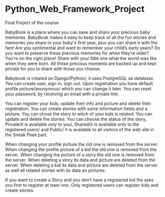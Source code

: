 # Python_Web_Framework_Project
 Final Project of the course

BabyBook is a place where you can save and share your precious baby memories.
BabyBook makes it easy to keep track of all the fun stories and memories you share in your baby's first year, plus you can share it with the fam!
Are you sentimental and want to remember your child’s early years? Do you want to preserve these precious memories for when they’re older? You’re on the right place!
Share with your little one what the world was like when they were born. All those precious moments are backed up and kept private for you to share with those you choose.

Babybook is created on Django/Python/, it uses PostgreSQL as database.
You can create user, sign in, sign out.
Upon registration you have default profile picture/anonymous/ which you can change it later.
You can reset your password, by receiving an email with a private link.

You can register your kids, update their info and picture and delete their registration.
You can create stories with some information fields and a picture. You can chose the story to witch of your kids is related. You can update and delete the stories.
You can choose the status of the story, Private/it is available only to you/, Shared/it is available only to the registered users/ and Public/ it is available to all visitors of the web site in the Sneak Peek part.

When changing your profile picture the old one is removed from the server.
When changing the profile picture of a kid the old one is removed from the server.
When changing the picture of a story the old one is removed from the server.
When deleting a story its data and picture are deleted from the server.
When deleting a kid its data and picture are deleted from the server as well all related stories with its data an pictures.

If you want to create a Story and you don’t have a registered kid the asks you first to register at least one.
Only registered users can register kids and create stories.
